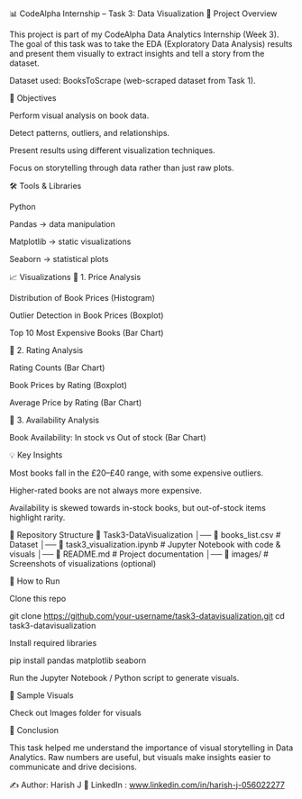 📊 CodeAlpha Internship – Task 3: Data Visualization
📌 Project Overview

This project is part of my CodeAlpha Data Analytics Internship (Week 3).
The goal of this task was to take the EDA (Exploratory Data Analysis) results and present them visually to extract insights and tell a story from the dataset.

Dataset used: BooksToScrape (web-scraped dataset from Task 1).

🎯 Objectives

Perform visual analysis on book data.

Detect patterns, outliers, and relationships.

Present results using different visualization techniques.

Focus on storytelling through data rather than just raw plots.

🛠️ Tools & Libraries

Python

Pandas → data manipulation

Matplotlib → static visualizations

Seaborn → statistical plots

📈 Visualizations
🔹 1. Price Analysis

Distribution of Book Prices (Histogram)

Outlier Detection in Book Prices (Boxplot)

Top 10 Most Expensive Books (Bar Chart)

🔹 2. Rating Analysis

Rating Counts (Bar Chart)

Book Prices by Rating (Boxplot)

Average Price by Rating (Bar Chart)

🔹 3. Availability Analysis

Book Availability: In stock vs Out of stock (Bar Chart)

💡 Key Insights

Most books fall in the £20–£40 range, with some expensive outliers.

Higher-rated books are not always more expensive.

Availability is skewed towards in-stock books, but out-of-stock items highlight rarity.

📂 Repository Structure
📁 Task3-DataVisualization
│── 📄 books_list.csv          # Dataset
│── 📄 task3_visualization.ipynb  # Jupyter Notebook with code & visuals
│── 📄 README.md               # Project documentation
│── 📁 images/                 # Screenshots of visualizations (optional)

🚀 How to Run

Clone this repo

git clone https://github.com/your-username/task3-datavisualization.git
cd task3-datavisualization


Install required libraries

pip install pandas matplotlib seaborn


Run the Jupyter Notebook / Python script to generate visuals.

📸 Sample Visuals

Check out Images folder for visuals

📌 Conclusion

This task helped me understand the importance of visual storytelling in Data Analytics.
Raw numbers are useful, but visuals make insights easier to communicate and drive decisions.

✍️ Author: Harish J
🔗 LinkedIn : www.linkedin.com/in/harish-j-056022277

